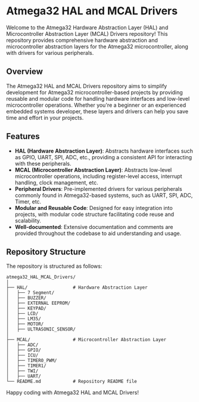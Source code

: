 # Atmega32 HAL and MCAL Drivers

Welcome to the Atmega32 Hardware Abstraction Layer (HAL) and Microcontroller Abstraction Layer (MCAL) Drivers repository! This repository provides comprehensive hardware abstraction and microcontroller abstraction layers for the Atmega32 microcontroller, along with drivers for various peripherals.

## Overview

The Atmega32 HAL and MCAL Drivers repository aims to simplify development for Atmega32 microcontroller-based projects by providing reusable and modular code for handling hardware interfaces and low-level microcontroller operations. Whether you're a beginner or an experienced embedded systems developer, these layers and drivers can help you save time and effort in your projects.

## Features

- **HAL (Hardware Abstraction Layer)**: Abstracts hardware interfaces such as GPIO, UART, SPI, ADC, etc., providing a consistent API for interacting with these peripherals.
- **MCAL (Microcontroller Abstraction Layer)**: Abstracts low-level microcontroller operations, including register-level access, interrupt handling, clock management, etc.
- **Peripheral Drivers**: Pre-implemented drivers for various peripherals commonly found in Atmega32-based systems, such as UART, SPI, ADC, Timer, etc.
- **Modular and Reusable Code**: Designed for easy integration into projects, with modular code structure facilitating code reuse and scalability.
- **Well-documented**: Extensive documentation and comments are provided throughout the codebase to aid understanding and usage.

## Repository Structure

The repository is structured as follows:

```
atmega32_HAL_MCAL_Drivers/
│
├── HAL/                 # Hardware Abstraction Layer
│   ├── 7 Segment/           
│   ├── BUZZER/          
│   ├── EXTERNAL EEPROM/           
│   ├── KEYPAD/             
│   ├── LCD/          
│   ├── LM35/         
│   ├── MOTOR/           
│   ├── ULTRASONIC_SENSOR/           
│
├── MCAL/                # Microcontroller Abstraction Layer
│   ├── ADC/    
│   ├── GPIO/       
│   ├── ICU/          
│   ├── TIMER0_PWM/         
│   ├── TIMER1/         
│   ├── TWI/         
│   ├── UART/         
└── README.md            # Repository README file
```

Happy coding with Atmega32 HAL and MCAL Drivers!
